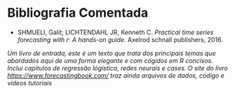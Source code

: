 # Bibliografia Comentada

* SHMUELI, Galit; LICHTENDAHL JR, Kenneth C. *Practical time series forecasting with r: A hands-on guide*. Axelrod schnall publishers, 2016. 

*Um livro de entrada, este é um texto que trata dos principais temas que abordados aqui de uma forma elegante e com cógidos em R concisos. 
Inclui capítulos de regressão lógística, redes neurais e cases. O site do livro https://www.forecastingbook.com/ traz ainda 
arquivos de dados, código e vídeos tutoriais*




